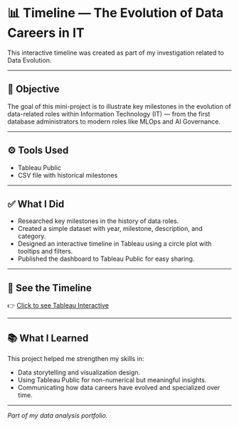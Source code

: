 
# 📊 Timeline — The Evolution of Data Careers in IT

This interactive timeline was created as part of my investigation related to Data Evolution.

---

## 📌 Objective

The goal of this mini-project is to illustrate key milestones in the evolution of data-related roles within Information Technology (IT) — from the first database administrators to modern roles like MLOps and AI Governance.

---

## ⚙️ Tools Used

- Tableau Public
- CSV file with historical milestones

---

## ✅ What I Did

- Researched key milestones in the history of data roles.
- Created a simple dataset with year, milestone, description, and category.
- Designed an interactive timeline in Tableau using a circle plot with tooltips and filters.
- Published the dashboard to Tableau Public for easy sharing.

---

## 🔗 See the Timeline

👉 [Click to see Tableau Interactive](https://public.tableau.com/views/EvolutionofDataRoles_Timeline/Feuille1?:language=fr-FR&:sid=&:redirect=auth&:display_count=n&:origin=viz_share_link)

---

## 📚 What I Learned

This project helped me strengthen my skills in:
- Data storytelling and visualization design.
- Using Tableau Public for non-numerical but meaningful insights.
- Communicating how data careers have evolved and specialized over time.

---

*Part of my data analysis portfolio.*

